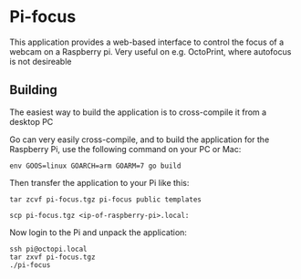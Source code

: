 # Pi-focus

This application provides a web-based interface to control the focus
of a webcam on a Raspberry pi.
Very useful on e.g. OctoPrint, where autofocus is not desireable

## Building

The easiest way to build the application is to cross-compile it from a
desktop PC

Go can very easily cross-compile, and to build the application for the
Raspberry Pi, use the following command on your PC or Mac:

`env GOOS=linux GOARCH=arm GOARM=7 go build`

Then transfer the application to your Pi like this:

`tar zcvf pi-focus.tgz pi-focus public templates`

`scp pi-focus.tgz <ip-of-raspberry-pi>.local:` 

Now login to the Pi and unpack the application:

```shell
ssh pi@octopi.local
tar zxvf pi-focus.tgz
./pi-focus
```

